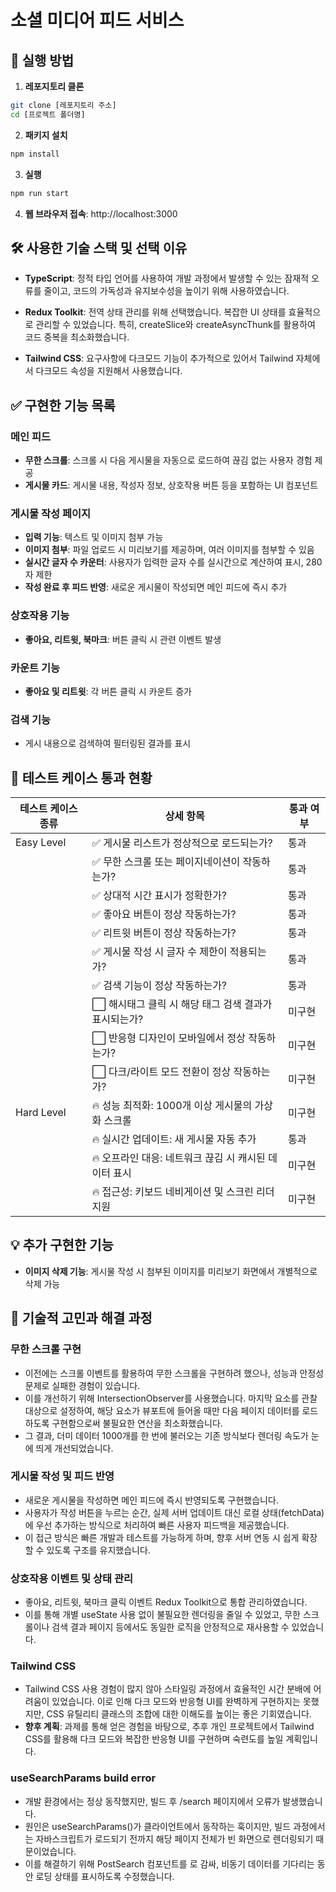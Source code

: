 # 소셜 미디어 피드 서비스

## 🚀 실행 방법

1. **레포지토리 클론**
```bash
git clone [레포지토리 주소]
cd [프로젝트 폴더명]
```
2. **패키지 설치**
```bash
npm install
```
3. **실행**
```bash
npm run start
```
4. **웹 브라우저 접속**: http://localhost:3000

## 🛠️ 사용한 기술 스택 및 선택 이유
- **TypeScript**: 정적 타입 언어를 사용하여 개발 과정에서 발생할 수 있는 잠재적 오류를 줄이고, 코드의 가독성과 유지보수성을 높이기 위해 사용하였습니다.

- **Redux Toolkit**: 전역 상태 관리를 위해 선택했습니다. 복잡한 UI 상태를 효율적으로 관리할 수 있었습니다. 특히, createSlice와 createAsyncThunk를 활용하여 코드 중복을 최소화했습니다.

- **Tailwind CSS**: 요구사항에 다크모드 기능이 추가적으로 있어서 Tailwind 자체에서 다크모드 속성을 지원해서 사용했습니다. 

## ✅ 구현한 기능 목록
### 메인 피드
- **무한 스크롤**: 스크롤 시 다음 게시물을 자동으로 로드하여 끊김 없는 사용자 경험 제공
- **게시물 카드**: 게시물 내용, 작성자 정보, 상호작용 버튼 등을 포함하는 UI 컴포넌트

### 게시물 작성 페이지
- **입력 기능**: 텍스트 및 이미지 첨부 가능
- **이미지 첨부**: 파일 업로드 시 미리보기를 제공하며, 여러 이미지를 첨부할 수 있음
- **실시간 글자 수 카운터**: 사용자가 입력한 글자 수를 실시간으로 계산하여 표시, 280자 제한
- **작성 완료 후 피드 반영**: 새로운 게시물이 작성되면 메인 피드에 즉시 추가

### 상호작용 기능
- **좋아요, 리트윗, 북마크**: 버튼 클릭 시 관련 이벤트 발생

### 카운트 기능
- **좋아요 및 리트윗**: 각 버튼 클릭 시 카운트 증가

### 검색 기능
- 게시 내용으로 검색하여 필터링된 결과를 표시


## 🧪 테스트 케이스 통과 현황
| 테스트 케이스 종류 | 상세 항목                            | 통과 여부 |
| ---------- | -------------------------------- | ----- |
| Easy Level | ✅ 게시물 리스트가 정상적으로 로드되는가?          | 통과    |
|            | ✅ 무한 스크롤 또는 페이지네이션이 작동하는가?       | 통과    |
|            | ✅ 상대적 시간 표시가 정확한가?               | 통과    |
|            | ✅ 좋아요 버튼이 정상 작동하는가?              | 통과    |
|            | ✅ 리트윗 버튼이 정상 작동하는가?              | 통과    |
|            | ✅ 게시물 작성 시 글자 수 제한이 적용되는가?       | 통과    |
|            | ✅ 검색 기능이 정상 작동하는가?               | 통과    |
|            | ⬜ 해시태그 클릭 시 해당 태그 검색 결과가 표시되는가?  | 미구현   |
|            | ⬜ 반응형 디자인이 모바일에서 정상 작동하는가?       | 미구현   |
|            | ⬜ 다크/라이트 모드 전환이 정상 작동하는가?        | 미구현   |
| Hard Level | 🔥 성능 최적화: 1000개 이상 게시물의 가상화 스크롤 | 미구현   |
|            | 🔥 실시간 업데이트: 새 게시물 자동 추가         | 통과    |
|            | 🔥 오프라인 대응: 네트워크 끊김 시 캐시된 데이터 표시 | 미구현   |
|            | 🔥 접근성: 키보드 네비게이션 및 스크린 리더 지원    | 미구현   |

## 💡 추가 구현한 기능
- **이미지 삭제 기능**: 게시물 작성 시 첨부된 이미지를 미리보기 화면에서 개별적으로 삭제 가능

## 🤔 기술적 고민과 해결 과정
### 무한 스크롤 구현
- 이전에는 스크롤 이벤트를 활용하여 무한 스크롤을 구현하려 했으나, 성능과 안정성 문제로 실패한 경험이 있습니다.
- 이를 개선하기 위해 IntersectionObserver를 사용했습니다. 마지막 요소를 관찰 대상으로 설정하여, 해당 요소가 뷰포트에 들어올 때만 다음 페이지 데이터를 로드하도록 구현함으로써 불필요한 연산을 최소화했습니다.
- 그 결과, 더미 데이터 1000개를 한 번에 불러오는 기존 방식보다 렌더링 속도가 눈에 띄게 개선되었습니다.

### 게시물 작성 및 피드 반영
- 새로운 게시물을 작성하면 메인 피드에 즉시 반영되도록 구현했습니다.
- 사용자가 작성 버튼을 누르는 순간, 실제 서버 업데이트 대신 로컬 상태(fetchData)에 우선 추가하는 방식으로 처리하여 빠른 사용자 피드백을 제공했습니다.
- 이 접근 방식은 빠른 개발과 테스트를 가능하게 하며, 향후 서버 연동 시 쉽게 확장할 수 있도록 구조를 유지했습니다.

### 상호작용 이벤트 및 상태 관리
- 좋아요, 리트윗, 북마크 클릭 이벤트 Redux Toolkit으로 통합 관리하였습니다.
- 이를 통해 개별 useState 사용 없이 불필요한 렌더링을 줄일 수 있었고, 무한 스크롤이나 검색 결과 페이지 등에서도 동일한 로직을 안정적으로 재사용할 수 있었습니다.

### Tailwind CSS 
- Tailwind CSS 사용 경험이 많지 않아 스타일링 과정에서 효율적인 시간 분배에 어려움이 있었습니다. 이로 인해 다크 모드와 반응형 UI를 완벽하게 구현하지는 못했지만, CSS 유틸리티 클래스의 조합에 대한 이해도를 높이는 좋은 기회였습니다.
- **향후 계획**: 과제를 통해 얻은 경험을 바탕으로, 추후 개인 프로젝트에서 Tailwind CSS를 활용해 다크 모드와 복잡한 반응형 UI를 구현하며 숙련도를 높일 계획입니다.

### useSearchParams build error
- 개발 환경에서는 정상 동작했지만, 빌드 후 /search 페이지에서 오류가 발생했습니다.
- 원인은 useSearchParams()가 클라이언트에서 동작하는 훅이지만, 빌드 과정에서는 자바스크립트가 로드되기 전까지 해당 페이지 전체가 빈 화면으로 렌더링되기 때문이었습니다.
- 이를 해결하기 위해 PostSearch 컴포넌트를 <Suspense>로 감싸, 비동기 데이터를 기다리는 동안 로딩 상태를 표시하도록 수정했습니다.









